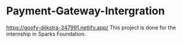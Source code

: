 # Payment-Gateway-Intergration
https://goofy-dijkstra-347991.netlify.app/
This project is done for the internship in Sparks Foundation.
